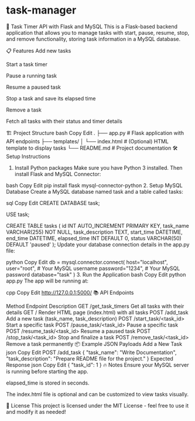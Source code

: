 # task-manager
📝 Task Timer API with Flask and MySQL
This is a Flask-based backend application that allows you to manage tasks with start, pause, resume, stop, and remove functionality, storing task information in a MySQL database.

📋 Features
Add new tasks

Start a task timer

Pause a running task

Resume a paused task

Stop a task and save its elapsed time

Remove a task

Fetch all tasks with their status and timer details

🏗️ Project Structure
bash
Copy
Edit
.
├── app.py          # Flask application with API endpoints
├── templates/
│   └── index.html  # (Optional) HTML template to display tasks
└── README.md       # Project documentation
🛠️ Setup Instructions
1. Install Python packages
Make sure you have Python 3 installed. Then install Flask and MySQL Connector:

bash
Copy
Edit
pip install flask mysql-connector-python
2. Setup MySQL Database
Create a MySQL database named task and a table called tasks:

sql
Copy
Edit
CREATE DATABASE task;

USE task;

CREATE TABLE tasks (
    id INT AUTO_INCREMENT PRIMARY KEY,
    task_name VARCHAR(255) NOT NULL,
    task_description TEXT,
    start_time DATETIME,
    end_time DATETIME,
    elapsed_time INT DEFAULT 0,
    status VARCHAR(50) DEFAULT 'paused'
);
Update your database connection details in the app.py file:

python
Copy
Edit
db = mysql.connector.connect(
    host="localhost",
    user="root",  # Your MySQL username
    password="1234",  # Your MySQL password
    database="task"
)
3. Run the Application
bash
Copy
Edit
python app.py
The app will be running at:

cpp
Copy
Edit
http://127.0.0.1:5000/
📚 API Endpoints

Method	Endpoint	Description
GET	/get_task_timers	Get all tasks with their details
GET	/	Render HTML page (index.html) with all tasks
POST	/add_task	Add a new task (task_name, task_description)
POST	/start_task/<task_id>	Start a specific task
POST	/pause_task/<task_id>	Pause a specific task
POST	/resume_task/<task_id>	Resume a paused task
POST	/stop_task/<task_id>	Stop and finalize a task
POST	/remove_task/<task_id>	Remove a task permanently
📦 Example JSON Payloads
Add a New Task
json
Copy
Edit
POST /add_task
{
    "task_name": "Write Documentation",
    "task_description": "Prepare README file for the project."
}
Expected Response
json
Copy
Edit
{
    "task_id": 1
}
🔥 Notes
Ensure your MySQL server is running before starting the app.

elapsed_time is stored in seconds.

The index.html file is optional and can be customized to view tasks visually.

📜 License
This project is licensed under the MIT License - feel free to use it and modify it as needed!
